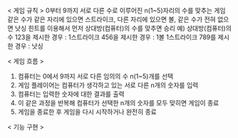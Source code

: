 
< 게임 규칙 >
0부터 9까지 서로 다른 수로 이루어진 n(1~5)자리의 수를 맞추는 게임 
같은 수가 같은 자리에 있으면 스트라이크, 다른 자리에 있으면 볼, 같은 수가 전혀 없으면 낫싱 
힌트를 이용해서 먼저 상대방(컴퓨터)의 수를 맞추면 승리 
예) 상대방(컴퓨터)의 수 123을 제시한 경우 : 1스트라이크 456을 제시한 경우 : 1볼 1스트라이크 789를 제시한 경우 : 낫싱

< 게임 흐름 >
1. 컴퓨터는 0에서 9까지 서로 다른 임의의 수 n(1~5)개를 선택
2. 게임 플레이어는 컴퓨터가 생각하고 있는 서로 다른 n개의 숫자를 입력
3. 컴퓨터는 입력한 숫자에 대한 결과를 출력
4. 이 같은 과정을 반복해 컴퓨터가 선택한 n개의 숫자를 모두 맞히면 게임이 종료
5. 게임을 종료한 후 게임을 다시 시작하거나 완전히 종료

< 기능 구현 >
